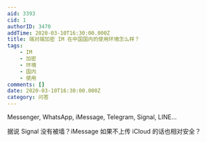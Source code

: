 ```yaml
---
aid: 3393
cid: 1
authorID: 3470
addTime: 2020-03-10T16:30:00.000Z
title: 端对端加密 IM 在中国国内的使用环境怎么样？
tags:
    - IM
    - 加密
    - 环境
    - 国内
    - 使用
comments: []
date: 2020-03-10T16:30:00.000Z
category: 问答
---
```


Messenger, WhatsApp, iMessage, Telegram, Signal, LINE...

据说 Signal 没有被墙？iMessage 如果不上传 iCloud 的话也相对安全？
